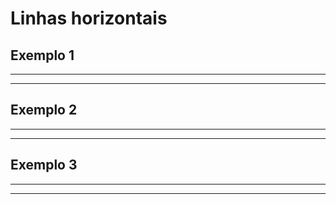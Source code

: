 # Linhas horizontais

## Exemplo 1

***

---

## Exemplo 2

* * *

- - - 

## Exemplo 3

****************

----------------